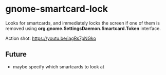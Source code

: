 # gnome-smartcard-lock

Looks for smartcards, and immediately locks the screen if one of them is removed using **org.gnome.SettingsDaemon.Smartcard.Token** interface.

Action shot: https://youtu.be/iagRs7pNGko

## Future
- maybe specify which smartcards to look at
